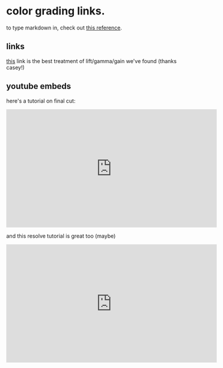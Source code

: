 

# color grading links.

to type markdown in, check out [this reference](https://www.markdownguide.org/cheat-sheet/).

## links

[this](https://www.provideocoalition.com/whats-in-a-name/) link is the best treatment of lift/gamma/gain we've found (thanks casey!)

## youtube embeds

here's a tutorial on final cut:
<iframe width="560" height="315" src="https://www.youtube.com/embed/NxEVQaQ2Y1E" frameborder="0" allow="accelerometer; autoplay; encrypted-media; gyroscope; picture-in-picture" allowfullscreen></iframe>

and this resolve tutorial is great too (maybe)
<iframe width="560" height="315" src="https://www.youtube.com/embed/AogGEmCh8Go" frameborder="0" allow="accelerometer; autoplay; encrypted-media; gyroscope; picture-in-picture" allowfullscreen></iframe>
<!--stackedit_data:
eyJoaXN0b3J5IjpbLTg2MTU5MDcwMywxMDI1NzMyNzU0LC00Mz
IwNDE4MF19
-->